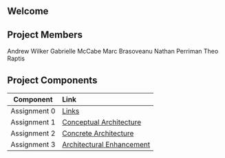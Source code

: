 ## Welcome


## Project Members
Andrew Wilker
Gabrielle McCabe
Marc Brasoveanu
Nathan Perriman
Theo Raptis

## Project Components
| Component    | Link                                |
|:------------:|:------------------------------------|
| Assignment 0 | [Links](/A0.md)                     |
| Assignment 1 | [Conceptual Architecture](/A1.md)   |
| Assignment 2 | [Concrete Architecture](/A2.md)     |
| Assignment 3 | [Architectural Enhancement](/A3.md) |

